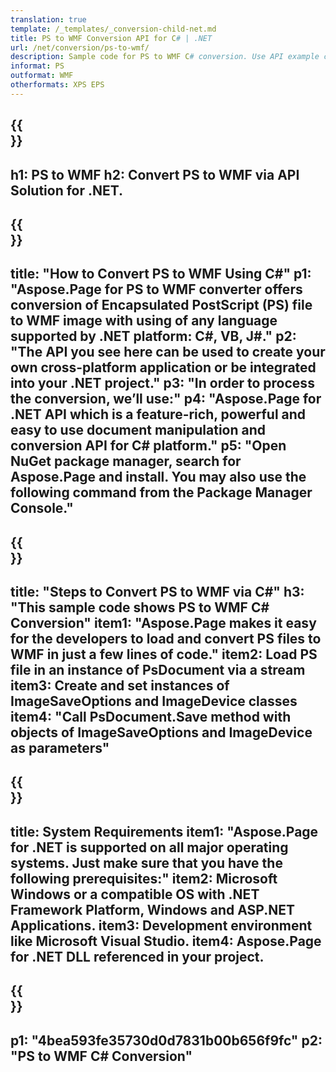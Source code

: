 ```yaml
---
translation: true
template: /_templates/_conversion-child-net.md
title: PS to WMF Conversion API for C# | .NET
url: /net/conversion/ps-to-wmf/ 
description: Sample code for PS to WMF C# conversion. Use API example code for batch PS files to WMF conversion within VB.NET, Asp.NET or any .NET based application.
informat: PS
outformat: WMF
otherformats: XPS EPS
---
```


{{<section banner>}}
---
h1: PS to WMF
h2: Convert PS to WMF via API Solution for .NET.
---

{{<section overview>}}
---
title: "How to Convert PS to WMF Using C#"
p1: "Aspose.Page for PS to WMF converter offers conversion of Encapsulated PostScript (PS) file to WMF image with using of any language supported by .NET platform: C#, VB, J#."
p2: "The API you see here can be used to create your own cross-platform application or be integrated into your .NET project."
p3: "In order to process the conversion, we’ll use:"
p4: "Aspose.Page for .NET API which is a feature-rich, powerful and easy to use document manipulation and conversion API for C# platform."
p5: "Open NuGet package manager, search for Aspose.Page and install. You may also use the following command from the Package Manager Console."
---

{{<section feature1>}}
---
title: "Steps to Convert PS to WMF via C#"
h3: "This sample code shows PS to WMF C# Conversion"
item1: "Aspose.Page makes it easy for the developers to load and convert PS files to WMF in just a few lines of code."
item2: Load PS file in an instance of PsDocument via a stream
item3: Create and set instances of ImageSaveOptions and ImageDevice classes
item4: "Call PsDocument.Save method with objects of ImageSaveOptions and ImageDevice as parameters"
---

{{<section feature2>}}
---
title: System Requirements
item1: "Aspose.Page for .NET is supported on all major operating systems. Just make sure that you have the following prerequisites:"
item2: Microsoft Windows or a compatible OS with .NET Framework Platform, Windows and ASP.NET Applications.
item3: Development environment like Microsoft Visual Studio.
item4: Aspose.Page for .NET DLL referenced in your project.
---

{{<section gist>}}
---
p1: "4bea593fe35730d0d7831b00b656f9fc"
p2: "PS to WMF C# Conversion"
---

